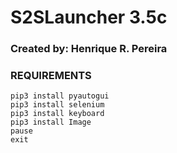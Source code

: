 # S2SLauncher 3.5c

### Created by: Henrique R. Pereira

### REQUIREMENTS
```
pip3 install pyautogui
pip3 install selenium
pip3 install keyboard
pip3 install Image
pause
exit
```



